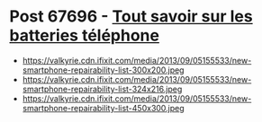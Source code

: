 # Post 67696 - [Tout savoir sur les batteries téléphone](https://www.ifixit.com/News/67696/tout-savoir-sur-les-batteries-telephone)

- https://valkyrie.cdn.ifixit.com/media/2013/09/05155533/new-smartphone-repairability-list-300x200.jpeg
- https://valkyrie.cdn.ifixit.com/media/2013/09/05155533/new-smartphone-repairability-list-324x216.jpeg
- https://valkyrie.cdn.ifixit.com/media/2013/09/05155533/new-smartphone-repairability-list-450x300.jpeg
